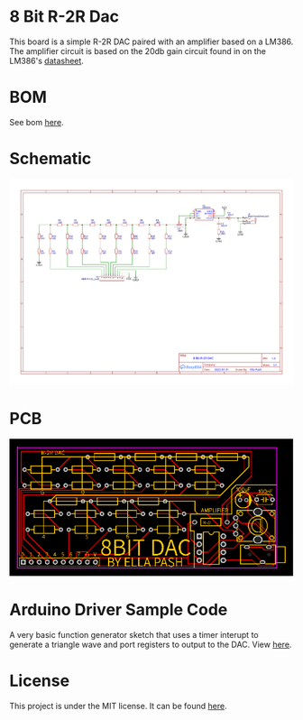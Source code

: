 # 8 Bit R-2R Dac
This board is a simple R-2R DAC paired with an amplifier based on a LM386. The amplifier circuit is based on the 20db gain circuit found in on the LM386's [datasheet](./lm386.pdf).

# BOM
See bom [here](./BOM.csv).

# Schematic
![schematic](./8bit-r2r-dac-schematic.svg)

# PCB
![pcb](./8bit-r2r-dac-pcb.svg)

# Arduino Driver Sample Code

A very basic function generator sketch that uses a timer interupt to generate a triangle wave and port registers to output to the DAC. View [here](./TriangleWaveGenerator/TriangleWaveGenerator.ino).

# License
This project is under the MIT license. It can be found [here](./LICENSE).
